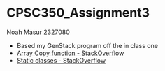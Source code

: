 # CPSC350_Assignment3

Noah Masur
2327080

* Based my GenStack program off the in class one
* [Array Copy function - StackOverflow](https://stackoverflow.com/questions/16137953/is-there-a-function-to-copy-an-array-in-c-c)
* [Static classes - StackOverflow](https://stackoverflow.com/questions/9321/how-do-you-create-a-static-class-in-c)
